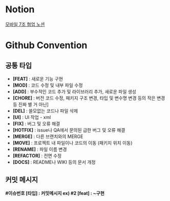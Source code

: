 # Notion  
[모바일 7조 협업 노션](https://www.notion.so/sopt-official/7-7847f21060c647f79a38bc47581093e9?pvs=4)

# Github Convention

## 공통 타입

- **[FEAT]** : 새로운 기능 구현
- **[MOD]** : 코드 수정 및 내부 파일 수정
- **[ADD]** : 부수적인 코드 추가 및 라이브러리 추가, 새로운 파일 생성
- **[CHORE]** : 버전 코드 수정, 패키지 구조 변경, 타입 및 변수명 변경 등의 작은 변경 등 진짜 별 거 아닌]
- **[DEL]** : 쓸모없는 코드나 파일 삭제
- **[UI]** : UI 작업 - xml
- **[FIX]** : 버그 및 오류 해결
- **[HOTFIX]** : issue나 QA에서 문의된 급한 버그 및 오류 해결
- **[MERGE]** : 다른 브랜치와의 MERGE
- **[MOVE]** : 프로젝트 내 파일이나 코드의 이동 (패키지 위치 이동)
- **[RENAME]** : 파일 이름 변경
- **[REFACTOR]** : 전면 수정
- **[DOCS]** : README나 WIKI 등의 문서 개정

## 커밋 메시지

**#이슈번호 [타입] : 커밋메시지
ex) #2 [feat] : ~구현**
